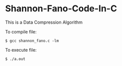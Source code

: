 # Shannon-Fano-Code-In-C
This is a Data Compression Algorithm

To compile file: 
```
$ gcc shannon_fano.c -lm 
```
To execute file: 
```
$ ./a.out
```
